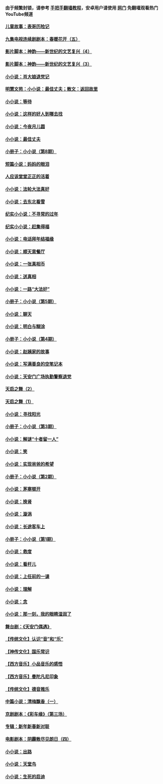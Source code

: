 #### 由于频繁封锁，请参考 [手把手翻墙教程](https://github.com/gfw-breaker/guides/wiki/)，安卓用户请使用 [网门](https://github.com/gfw-breaker/nogfw/blob/master/dl.md?t=06212101) 免翻墙观看热门YouTube频道 

#### [儿童故事：表哥历险记](../pages/328/383535.md?t=06212101) 

#### [九集电视连续剧剧本：春暖花开（五）](../pages/328/275919.md?t=06212101) 

#### [影片脚本：神韵——新世纪的文艺复兴（4）](../pages/328/266089.md?t=06212101) 

#### [影片脚本：神韵——新世纪的文艺复兴（3）](../pages/328/266087.md?t=06212101) 

#### [小小说：肖大娘退党记](../pages/328/239807.md?t=06212101) 

#### [明慧文苑：小小说：最佳丈夫；散文：返回故里](../pages/328/3439.md?t=06212101) 

#### [小小说：等待](../pages/328/223927.md?t=06212101) 

#### [小小说：这样的好人到哪去找](../pages/328/209396.md?t=06212101) 

#### [小小说：今夜月儿圆](../pages/328/193588.md?t=06212101) 

#### [小小说：最佳丈夫](../pages/328/190938.md?t=06212101) 

#### [小册子：小小说（第8期）](../pages/328/188202.md?t=06212101) 

#### [短篇小说：妈妈的眼泪](../pages/328/187712.md?t=06212101) 

#### [人应该堂堂正正的活着](../pages/328/182430.md?t=06212101) 

#### [小小说：法轮大法真好](../pages/328/174669.md?t=06212101) 

#### [小小说：去东北看雪](../pages/328/173882.md?t=06212101) 

#### [纪实小小说：不寻常的过年](../pages/328/173187.md?t=06212101) 

#### [纪实小小说：赶集得福](../pages/328/172652.md?t=06212101) 

#### [小小说：电话拜年结福缘](../pages/328/172533.md?t=06212101) 

#### [小小说：顺天意餐厅](../pages/328/170182.md?t=06212101) 

#### [小小说：一张真相币](../pages/328/169410.md?t=06212101) 

#### [小小说：送真相](../pages/328/166713.md?t=06212101) 

#### [小小说：一路“大法好”](../pages/328/162016.md?t=06212101) 

#### [小册子：小小说（第5期）](../pages/328/161131.md?t=06212101) 

#### [小小说：聊天](../pages/328/159640.md?t=06212101) 

#### [小小说：明白与糊涂](../pages/328/158101.md?t=06212101) 

#### [小册子：小小说（第4期）](../pages/328/158006.md?t=06212101) 

#### [小小说：赵姨家的故事](../pages/328/157843.md?t=06212101) 

#### [小小说：写满善良的空笔记本](../pages/328/157382.md?t=06212101) 

#### [小小说：天安门广场执勤警察退党](../pages/328/156982.md?t=06212101) 

#### [天启之舞（2）](../pages/328/153440.md?t=06212101) 

#### [天启之舞（1）](../pages/328/153439.md?t=06212101) 

#### [小小说：寻找阳光](../pages/328/153065.md?t=06212101) 

#### [小册子：小小说（第3期）](../pages/328/151715.md?t=06212101) 

#### [小小说：解谜“十者留一人”](../pages/328/148967.md?t=06212101) 

#### [小小说：笑](../pages/328/148905.md?t=06212101) 

#### [小小说：实现爸爸的希望](../pages/328/148096.md?t=06212101) 

#### [小册子：小小说（第2期）](../pages/328/147214.md?t=06212101) 

#### [小小说：茅塞顿开](../pages/328/147030.md?t=06212101) 

#### [小小说：换肾](../pages/328/146770.md?t=06212101) 

#### [小小说：漩涡](../pages/328/146683.md?t=06212101) 

#### [小小说：长途客车上](../pages/328/145076.md?t=06212101) 

#### [小册子：小小说（第1期）](../pages/328/143963.md?t=06212101) 

#### [小小说：救度](../pages/328/143927.md?t=06212101) 

#### [小小说：看杆儿](../pages/328/142137.md?t=06212101) 

#### [小小说：上任前的一课](../pages/328/140808.md?t=06212101) 

#### [小小说：理解](../pages/328/140476.md?t=06212101) 

#### [小小说：念](../pages/328/139513.md?t=06212101) 

#### [小小说：那一刻，我的眼睛湿润了](../pages/328/138476.md?t=06212101) 

#### [舞台剧：《天安门偶遇》](../pages/328/117155.md?t=06212101) 

#### [【传统文化】认识“音”和“乐”](../pages/328/108667.md?t=06212101) 

#### [【神传文化】国乐常识](../pages/328/104225.md?t=06212101) 

#### [【西方音乐】小品音乐的感悟](../pages/328/102924.md?t=06212101) 

#### [【西方音乐】曼陀凡尼印象](../pages/328/102922.md?t=06212101) 

#### [【传统文化】德音雅乐](../pages/328/102923.md?t=06212101) 

#### [中篇小说：清梅飘香（一）](../pages/328/101058.md?t=06212101) 

#### [京剧剧本：《彩车缘》（第三场）](../pages/328/96434.md?t=06212101) 

#### [专辑：新年新春新对联](../pages/328/94991.md?t=06212101) 

#### [电影剧本：阴霾散尽见朗日（四）](../pages/328/87081.md?t=06212101) 

#### [小小说：出路](../pages/328/84848.md?t=06212101) 

#### [小小说：天堂鸟](../pages/328/83084.md?t=06212101) 

#### [小小说：生死的启迪](../pages/328/70977.md?t=06212101) 

